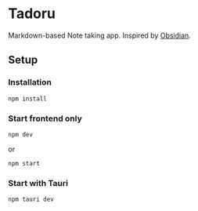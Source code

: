 # Tadoru

Markdown-based Note taking app. Inspired by [Obsidian](https://obsidian.md/).

## Setup

### Installation
```
npm install
```

### Start frontend only
```
npm dev
``` 
or 
```
npm start
```
### Start with Tauri
```
npm tauri dev
```